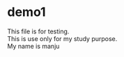# demo1
This file is for testing.
<br>
This  is use only for my study purpose.
<br>
My name is manju
